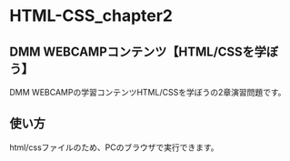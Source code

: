 # HTML-CSS_chapter2
## DMM WEBCAMPコンテンツ【HTML/CSSを学ぼう】
DMM WEBCAMPの学習コンテンツHTML/CSSを学ぼうの2章演習問題です。
## 使い方
html/cssファイルのため、PCのブラウザで実行できます。
